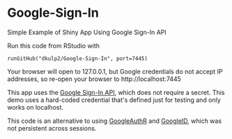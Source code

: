 # Google-Sign-In
Simple Example of Shiny App Using Google Sign-In API

Run this code from RStudio with

    runGitHub("dkulp2/Google-Sign-In", port=7445)
   
Your browser will open to 127.0.0.1, but Google credentials do not accept IP addresses, so re-open your browser to http://localhost:7445

This app uses the [Google Sign-In API](https://developers.google.com/identity/sign-in/web/), which does not require a secret. This demo uses a hard-coded credential that's defined 
just for testing and only works on localhost.

This code is an alternative to using [GoogleAuthR](https://github.com/MarkEdmondson1234/GoogleAuthR) and [GoogleID](https://github.com/MarkEdmondson1234/GoogleID), 
which was not persistent across sessions.
